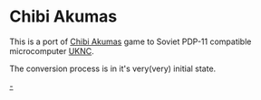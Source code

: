 # Chibi Akumas

This is a port of [Chibi Akumas](http://www.chibiakumas.com/) game to Soviet PDP-11 compatible microcomputer [UKNC](https://en.wikipedia.org/wiki/UKNC).

The conversion process is in it's very(very) initial state.

[-](https://guides.github.com/features/mastering-markdown/)
